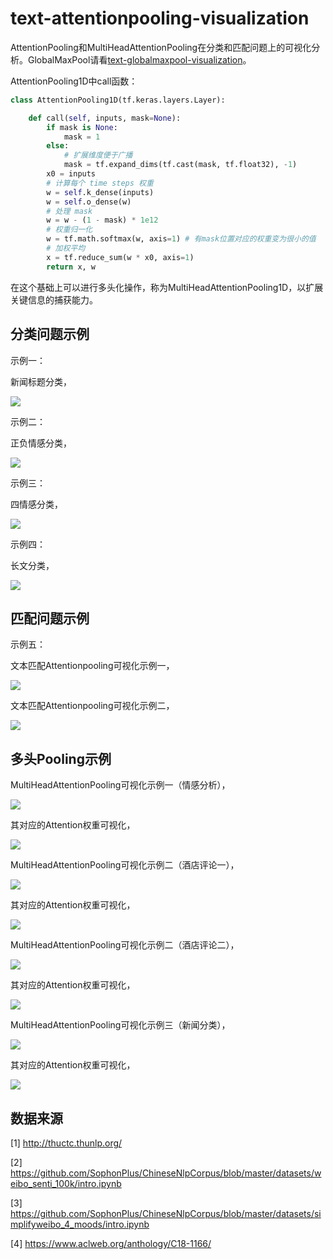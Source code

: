 # text-attentionpooling-visualization

AttentionPooling和MultiHeadAttentionPooling在分类和匹配问题上的可视化分析。GlobalMaxPool请看[text-globalmaxpool-visualization](https://github.com/allenwind/text-globalmaxpool-visualization)。



AttentionPooling1D中call函数：

```python
class AttentionPooling1D(tf.keras.layers.Layer):

    def call(self, inputs, mask=None):
        if mask is None:
            mask = 1
        else:
            # 扩展维度便于广播
            mask = tf.expand_dims(tf.cast(mask, tf.float32), -1)
        x0 = inputs
        # 计算每个 time steps 权重
        w = self.k_dense(inputs)
        w = self.o_dense(w)
        # 处理 mask
        w = w - (1 - mask) * 1e12
        # 权重归一化
        w = tf.math.softmax(w, axis=1) # 有mask位置对应的权重变为很小的值
        # 加权平均
        x = tf.reduce_sum(w * x0, axis=1)
        return x, w
```

在这个基础上可以进行多头化操作，称为MultiHeadAttentionPooling1D，以扩展关键信息的捕获能力。


## 分类问题示例

示例一：

新闻标题分类，

![](asset/attention_pooling_demo_1.png)

示例二：

正负情感分类，

![](asset/attention_pooling_demo_2.png)

示例三：

四情感分类，

![](asset/attention_pooling_demo_3.png)


示例四：

长文分类，

![](asset/attention_pooling_demo_4.png)


## 匹配问题示例

示例五：

文本匹配Attentionpooling可视化示例一，

![](asset/attention_pooling_demo_5.png)



文本匹配Attentionpooling可视化示例二，

![](asset/attention_pooling_demo_6.png)

## 多头Pooling示例

MultiHeadAttentionPooling可视化示例一（情感分析），

![](asset/mha/mha_demo_1.png)

其对应的Attention权重可视化，

![](asset/mha/mha_demo_fig_1.png)


MultiHeadAttentionPooling可视化示例二（酒店评论一），

![](asset/mha/mha_demo_2.png)

其对应的Attention权重可视化，

![](asset/mha/mha_demo_fig_2.png)





MultiHeadAttentionPooling可视化示例二（酒店评论二），

![](asset/mha/mha_demo_4.png)

其对应的Attention权重可视化，

![](asset/mha/mha_demo_fig_4.png)



MultiHeadAttentionPooling可视化示例三（新闻分类），

![](asset/mha/mha_demo_3.png)

其对应的Attention权重可视化，

![](asset/mha/mha_demo_fig_3.png)


## 数据来源

[1] http://thuctc.thunlp.org/

[2] https://github.com/SophonPlus/ChineseNlpCorpus/blob/master/datasets/weibo_senti_100k/intro.ipynb

[3] https://github.com/SophonPlus/ChineseNlpCorpus/blob/master/datasets/simplifyweibo_4_moods/intro.ipynb

[4] https://www.aclweb.org/anthology/C18-1166/